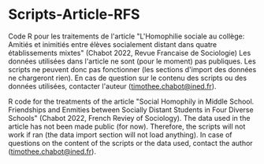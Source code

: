 # Scripts-Article-RFS

Code R pour les traitements de l'article "L'Homophilie sociale au collège: Amitiés et inimitiés entre élèves socialement distant dans quatre établissements mixtes" (Chabot 2022, Revue Francaise de Sociologie)
Les données utilisées dans l'article ne sont (pour le moment) pas publiques. Les scripts ne peuvent donc pas fonctionner (les sections d'import des données ne chargeront rien). En cas de question sur le contenu des scripts ou des données utilisées, contacter l'auteur (timothee.chabot@ined.fr).

R code for the treatments of the article "Social Homophily in Middle School. Friendships and Enmities between Socially Distant Students in Four Diverse Schools" (Chabot 2022, French Reviey of Sociology).
The data used in the article has not been made public (for now). Therefore, the scripts will not work if ran (the data import section will not load anything). In case of questions on the content of the scripts or the data used, contact the author (timothee.chabot@ined.fr).
